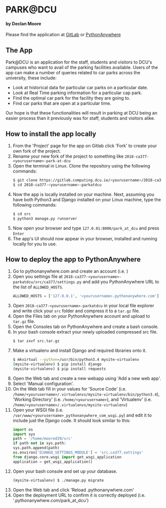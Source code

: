 # PARK@DCU
#### by Declan Moore
Please find the application at [GitLab](https://gitlab.computing.dcu.ie/moored39/2018-ca377-moored39-parkatdcu) or [PythonAnywhere](http://moored39.pythonanywhere.com/park_at_dcu/)

## The App
Park@DCU is an application for the staff, students and visitors to DCU's campuses who want to avail of the parking facilities available. Users of the app can make a number of queries related to car parks across the university, these include:
* Look at historical data for particular car parks on a particular date.
* Look at Real Time parking information for a particular cap park.
* Find the optimal car park for the facility they are going to.
* Find car parks that are open at a particular time.

Our hope is that these functionalities will result in parking at DCU being an easier process than it previously was for staff, students and visitors alike.

## How to install the app locally
1. From the 'Project' page for the app on Gitlab click 'Fork' to create your own fork of the project. 
2. Rename your new fork of the project to something like `2018-ca377-<yourusername>-park-at-dcu`
3. Open the terminal in Linux. Clone the repository using the following commands:
    ```bash
    $ git clone https://gitlab.computing.dcu.ie/<yourusername>/2018-ca377-<yourusername>-parkatdcu
    $ cd 2018-ca377-<yourusername>-parkatdcu
    ```
4. Now the app is locally installed on your machine. Next, assuming you have both Python3 and Django installed on your Linux machine, type the following commands:
    ```bash
    $ cd src
    $ python3 manage.py runserver
    ```
5. Now open your browser and type `127.0.01:8000/park_at_dcu` and press `Enter`
6. The app's UI should now appear in your browser, installed and running locally for you to use.

## How to deploy the app to PythonAnywhere
1. Go to pythonanywhere.com and create an account (i.e. <yourusername>)
2. Open you settings file at `2018-ca377-<yourusername>-parkatdcu/src/ca377/settings.py` and add you PythonAnywhere URL to the list of `ALLOWED_HOSTS`.
    ```python
    ALLOWED_HOSTS = ['127.0.0.1', '<yourusername>.pythonanywhere.com']
    ```
3. Open `2018-ca377-<yourusername>-parkatdcu` in your local file explorer and write click your `src` folder and compress it to a `tar.gz` file.
4. Open the Files tab on your PythonAnywhere account and upload to `tar.gz` file.
5. Open the Consoles tab on PythonAnywhere and create a bash console. 
6. In your bash console extract your newly uploaded compressed src file.
    ```bash
    $ tar zxvf src.tar.gz
    ```
7. Make a virtualenv and install Django and required libraries onto it.
    ```bash
    $ mkvirtual --python=/usr/bin/python3.4 mysite-virtualenv
    (mysite-virtualenv) $ pip install django
    (mysite-virtualenv) $ pip install requests
    ```
8. Open the Web tab and create a new webapp using 'Add a new web app'.
9. Select 'Manual configuration'.
10. On the Web tab fill in your values for 'Source Code' (i.e. `/home/<yourusername>/.virtualenvs/mysite-virtualenv/bin/python3.4`), 'Working Directory' (i.e. `/home/<yourusername>`), and 'Virtualenv' (i.e. `/home/<yourusername>/.virtualenvs/mysite-virtualenv`)
11. Open your WSGI file (i.e. `/var/www/<yourusername>_pythonanywhere_com_wsgi.py`) and edit it to include just the Django code. It should look similar to this:
    ```python
    import os
    import sys
    path = '/home/moored39/src'
    if path not in sys.path:
    sys.path.append(path)
    os.environ['DJANGO_SETTINGS_MODULE'] = 'src.ca377.settings'
    from django.core.wsgi import get_wsgi_application
    application = get_wsgi_application()
    ```
12. Open your bash console and set up your database.
    ```bash
    (mysite-virtualenv) $ ./manage.py migrate
    ```
13. Open the Web tab and click 'Reload <yourusername>.pythonanywhere.com'
14. Open the deployment URL to confirm it is correctly deployed (i.e. '<yourusername>.pythonanywhere.com/park_at_dcu')
    
    
    
    
    
    
    
    
    
    
    
    
    
    
    
    
